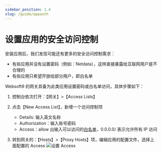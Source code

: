 ```yaml
---
sidebar_position: 1.4
slug: /guide/appauth
---
```


# 设置应用的安全访问控制

安装应用后，我们发现可能还有更多的安全访问控制需求：

- 有些应用并没有设置密码（例如：Netdata），这样直接暴露给互联网用户是不合理的
- 有些应用只希望开放给部分用户，即白名单

Websoft9 的网关具备为此类应用设置密码或白名单访问，具体步骤如下：

1. 控制台依次打开：【网关】>【Access Lists】

2. 点击【New Access List】，新增一个访问控制项

   - Details: 输入英文名称
   - Authorization：输入账号密码
   - Access：allow 出输入可以访问的[白名单](https://nginx.org/en/docs/http/ngx_http_access_module.html#allow)，0.0.0.0/ 表示允许所有 IP 访问

3. 转到网关的：【Hosts】>【Proxy Hosts】项，编辑应用的配置文件，选择上面配置的 Access
   ![设置 Access](https://libs.websoft9.com/Websoft9/DocsPicture/zh/websoft9/websoft9-gateway-setaccess.png)
